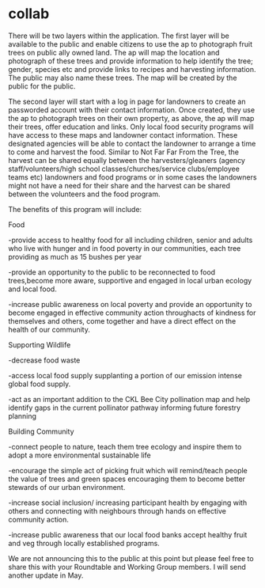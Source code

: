 # collab
There will be two layers within the application. The first layer will be available to the public and enable citizens to use the ap to photograph fruit trees on public ally owned land. The ap will map the location and photograph of these trees and provide information to help identify the tree; gender, species etc and provide links to recipes and harvesting information. The public may also name these trees. The map will be created by the public for the public.

The second layer will start with a log in page for landowners to create an passworded account with their contact information. Once created, they use the ap to photograph trees on their own property, as above, the ap will map their trees, offer education and links. Only local food security programs will have access to these maps and landowner contact information. These designated agencies will be able to contact the landowner to arrange a time to come and harvest the food. Similar to Not Far Far From the Tree, the harvest can be shared equally between the harvesters/gleaners (agency staff/volunteers/high school classes/churches/service clubs/employee teams etc) landowners and food programs or in some cases the landowners might not have a need for their share and the harvest can be shared between the volunteers and the food program.

The benefits of this program will include:

Food

-provide access to healthy food for all including children, senior and adults who live with hunger and in food poverty in our communities, each tree providing as much as 15 bushes per year

-provide an opportunity to the public to be reconnected to food trees,become more aware, supportive and engaged in local urban ecology and local food.

-increase public awareness on local poverty and provide an opportunity to become engaged in effective community action throughacts of kindness for themselves and others, come together and have a direct effect on the health of our community.

Supporting Wildlife

-decrease food waste

-access local food supply supplanting a portion of our emission intense global food supply.

-act as an important addition to the CKL Bee City pollination map and help identify gaps in the current pollinator pathway informing future forestry planning

Building Community

-connect people to nature, teach them tree ecology and inspire them to adopt a more environmental sustainable life

-encourage the simple act of picking fruit which will remind/teach people the value of trees and green spaces encouraging them to become better stewards of our urban environment.

-increase social inclusion/ increasing participant health by engaging with others and connecting with neighbours through hands on effective community action.

-increase public awareness that our local food banks accept healthy fruit and veg through locally established programs.

We are not announcing this to the public at this point but please feel free to share this with your Roundtable and Working Group members. I will send another update in May.